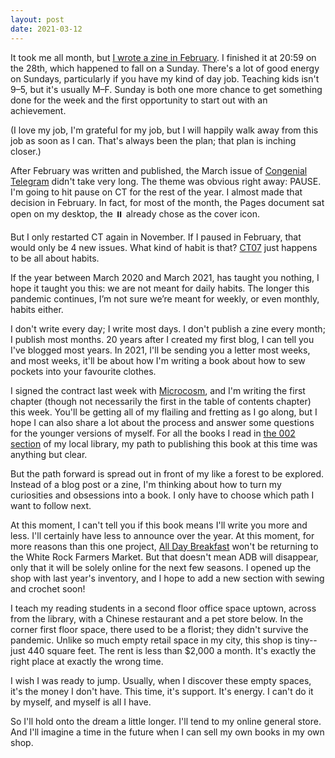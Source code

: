 ```yaml
---
layout: post
date: 2021-03-12
---
```


It took me all month, but [I wrote a zine in February](https://jessdriscoll.itch.io/congenial-telegram/devlog/227072/new-zine-no-07). I finished it at 20:59 on the 28th, which happened to fall on a Sunday. There's a lot of good energy on Sundays, particularly if you have my kind of day job. Teaching kids isn't 9–5, but it's usually M–F. Sunday is both one more chance to get something done for the week and the first opportunity to start out with an achievement. 

(I love my job, I'm grateful for my job, but I will happily walk away from this job as soon as I can. That's always been the plan; that plan is inching closer.)

After February was written and published, the March issue of [Congenial Telegram](https://jessdriscoll.itch.io/congenial-telegram) didn't take very long. The theme was obvious right away: PAUSE. I'm going to hit pause on CT for the rest of the year. I almost made that decision in February. In fact, for most of the month, the Pages document sat open on my desktop, the ⏸️ already chose as the cover icon. 

But I only restarted CT again in November. If I paused in February, that would only be 4 new issues. What kind of habit is that? [CT07](jessdriscoll.itch.io/congenial-telegram/devlog/227072/new-zine-no-07) just happens to be all about habits.

If the year between March 2020 and March 2021, has taught you nothing, I hope it taught you this: we are not meant for daily habits. The longer this pandemic continues, I’m not sure we’re meant for weekly, or even monthly, habits either.

I don't write every day; I write most days. I don't publish a zine every month; I publish most months. 20 years after I created my first blog, I can tell you I've blogged most years. In 2021, I'll be sending you a letter most weeks, and most weeks, it'll be about how I'm writing a book about how to sew pockets into your favourite clothes. 

I signed the contract last week with [Microcosm](https://microcosmpublishing.com/), and I'm writing the first chapter (though not necessarily the first in the table of contents chapter) this week. You'll be getting all of my flailing and fretting as I go along, but I hope I can also share a lot about the process and answer some questions for the younger versions of myself. For all the books I read in [the 002 section](https://en.wikipedia.org/wiki/List_of_Dewey_Decimal_classes#Class_000_–_Computer_science,_information_and_general_works) of my local library, my path to publishing this book at this time was anything but clear. 

But the path forward is spread out in front of my like a forest to be explored. Instead of a blog post or a zine, I'm thinking about how to turn my curiosities and obsessions into a book. I only have to choose which path I want to follow next.

At this moment, I can't tell you if this book means I'll write you more and less. I'll certainly have less to announce over the year. At this moment, for more reasons than this one project, [All Day Breakfast](https://www.alldaybreakfast.org/) won't be returning to the White Rock Farmers Market. But that doesn't mean ADB will disappear, only that it will be solely online for the next few seasons. I opened up the shop with last year's inventory, and I hope to add a new section with sewing and crochet soon! 

I teach my reading students in a second floor office space uptown, across from the library, with a Chinese restaurant and a pet store below. In the corner first floor space, there used to be a florist; they didn't survive the pandemic. Unlike so much empty retail space in my city, this shop is tiny--just 440 square feet. The rent is less than $2,000 a month. It's exactly the right place at exactly the wrong time. 

I wish I was ready to jump. Usually, when I discover these empty spaces, it's the money I don't have. This time, it's support. It's energy. I can't do it by myself, and myself is all I have. 

So I'll hold onto the dream a little longer. I'll tend to my online general store. And I'll imagine a time in the future when I can sell my own books in my own shop.
